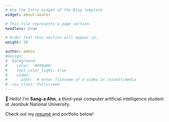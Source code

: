 ```yaml
---
# Use the Intro widget of the Blog template
widget: about.avatar

# This file represents a page section.
headless: true

# Order that this section will appear in.
weight: 10

author: admin
#design:
#  background:
#    color: '#090a0b'
#    text_color_light: true
#    video:
#      path:  # enter filename of a video in /assets/media
#  css_class: fullscreen
---
```


👋 Hello! I'm **Sang-a Ahn**, a third-year computer artificial intelligence student at Jeonbuk National University.

<span class="subtitle-gray">
Check out my <a href="/uploads/resume.pdf" class="link-sky">resumé</a> and portfolio below!
</span>
